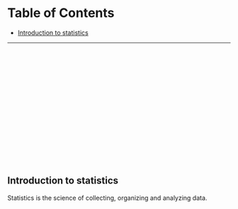 # Table of Contents

- [Introduction to statistics](#introduction-to-statistics)

---

<br>
<br>
<br>
<br>
<br>
<br>
<br>
<br>
<br>
<br>
<br>
<br>
<br>
<br>
<br>

## Introduction to statistics
Statistics is the science of collecting, organizing and analyzing data.
